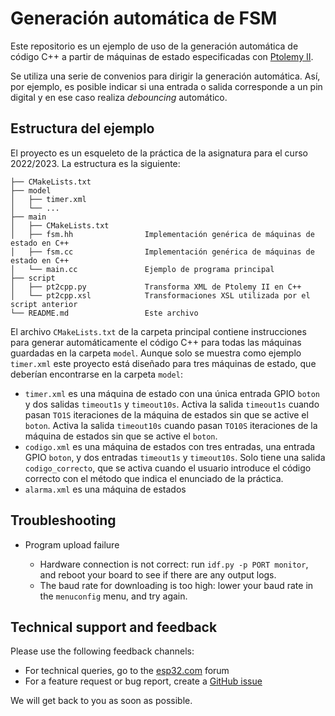 # Generación automática de FSM

Este repositorio es un ejemplo de uso de la generación automática de código C++ a partir de máquinas de estado especificadas con [Ptolemy II](https://ptolemy.berkeley.edu/ptolemyII/index.htm).

Se utiliza una serie de convenios para dirigir la generación automática. Así, por ejemplo, es posible indicar si una entrada o salida corresponde a un pin digital y en ese caso realiza *debouncing* automático.

## Estructura del ejemplo

El proyecto es un esqueleto de la práctica de la asignatura para el curso 2022/2023. La estructura es la siguiente:

```
├── CMakeLists.txt
├── model
│   ├── timer.xml
│   └── ...
├── main
│   ├── CMakeLists.txt
│   ├── fsm.hh                Implementación genérica de máquinas de estado en C++
│   ├── fsm.cc                Implementación genérica de máquinas de estado en C++
│   └── main.cc               Ejemplo de programa principal
├── script
│   ├── pt2cpp.py             Transforma XML de Ptolemy II en C++
│   └── pt2cpp.xsl            Transformaciones XSL utilizada por el script anterior
└── README.md                 Este archivo
```

El archivo `CMakeLists.txt` de la carpeta principal contiene instrucciones para generar automáticamente el código C++ para todas las máquinas guardadas en la carpeta `model`.  Aunque solo se muestra como ejemplo `timer.xml` este proyecto está diseñado para tres máquinas de estado, que deberían encontrarse en la carpeta `model`:

* `timer.xml` es una máquina de estado con una única entrada GPIO `boton` y dos salidas `timeout1s` y `timeout10s`.  Activa la salida `timeout1s` cuando pasan `TO1S` iteraciones de la máquina de estados sin que se active el `boton`. Activa la salida `timeout10s` cuando pasan `TO10S` iteraciones de la máquina de estados sin que se active el `boton`.
* `codigo.xml` es una máquina de estados con tres entradas, una entrada GPIO `boton`, y dos entradas `timeout1s` y `timeout10s`.  Solo tiene una salida `codigo_correcto`, que se activa cuando el usuario introduce el código correcto con el método que indica el enunciado de la práctica.
* `alarma.xml` es una máquina de estados 

## Troubleshooting

* Program upload failure

    * Hardware connection is not correct: run `idf.py -p PORT monitor`, and reboot your board to see if there are any output logs.
    * The baud rate for downloading is too high: lower your baud rate in the `menuconfig` menu, and try again.

## Technical support and feedback

Please use the following feedback channels:

* For technical queries, go to the [esp32.com](https://esp32.com/) forum
* For a feature request or bug report, create a [GitHub issue](https://github.com/espressif/esp-idf/issues)

We will get back to you as soon as possible.
